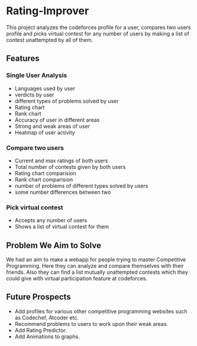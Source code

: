 # Rating-Improver
This project analyzes the codeforces profile for a user, compares two users profile and picks virtual contest for any number of users by making a list of contest unattempted by all of them.


## Features

### Single User Analysis
* Languages used by user
* verdicts by user
* different types of problems solved by user
* Rating chart
* Rank chart 
* Accuracy of user in different areas
* Strong and weak areas of user
* Heatmap of user activity

### Compare two users
* Current and max ratings of both users
* Total number of contests given by both users
* Rating chart comparision 
* Rank chart comparision
* number of problems of different types solved by users 
* some number differences between two

### Pick virtual contest
* Accepts any number of users
* Shows a list of virtual contest for them

## Problem We Aim to Solve
 We had an aim to make a webapp for people trying to master Competitive Programming. Here they can analyze and compare themselves with their friends. Also they can find a list mutually unattempted contests which they could give with virtual participation feature at codeforces.
 
## Future Prospects
* Add profiles for various other competitive programming websites such as Codechef, Atcoder etc.
* Recommend problems to users to work upon their weak areas.
* Add Rating Predictor.
* Add Animations to graphs.

